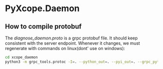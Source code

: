 # PyXcope.Daemon

## How to compile protobuf
The *diagnose_daemon.proto* is a grpc protobuf file. It should keep consistent with the server endpoint.
Whenever it changes, we must regenerate with commands on linux(dont' use on windows):

``` bash
cd xcope_daemon
python3 -m grpc_tools.protoc -I=. --python_out=. --pyi_out=. --grpc_python_out=. ./diagnose_daemon.proto
```

